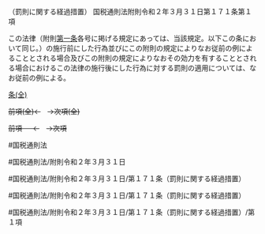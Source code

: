 （罰則に関する経過措置）
国税通則法附則令和２年３月３１日第１７１条第１項

この法律（附則[第一条](国税通則法＿＿＿＿附則令和２年３月３１日第１条第１項)各号に掲げる規定にあっては、当該規定。以下この条において同じ。）の施行前にした行為並びにこの附則の規定によりなお従前の例によることとされる場合及びこの附則の規定によりなおその効力を有することとされる場合におけるこの法律の施行後にした行為に対する罰則の適用については、なお従前の例による。

[条(全)](国税通則法＿＿＿＿附則令和２年３月３１日第１７１条_.md)

~~前項(全)←~~　~~→次項(全)~~

~~前項 　 ←~~　~~→次項~~



#国税通則法

#国税通則法/附則令和２年３月３１日

#国税通則法/附則令和２年３月３１日/第１７１条（罰則に関する経過措置）

#国税通則法/附則令和２年３月３１日/第１７１条（罰則に関する経過措置）

#国税通則法/附則令和２年３月３１日/第１７１条（罰則に関する経過措置）/第１項

